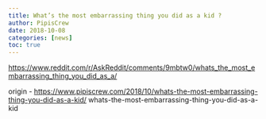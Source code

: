 ```yaml
---
title: What’s the most embarrassing thing you did as a kid ?
author: PipisCrew
date: 2018-10-08
categories: [news]
toc: true
---
```


https://www.reddit.com/r/AskReddit/comments/9mbtw0/whats_the_most_embarrassing_thing_you_did_as_a/

origin - https://www.pipiscrew.com/2018/10/whats-the-most-embarrassing-thing-you-did-as-a-kid/ whats-the-most-embarrassing-thing-you-did-as-a-kid